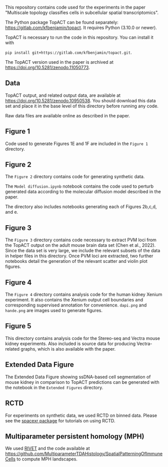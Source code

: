 This repository contains code used for the experiments in the paper "Multiscale topology classifies cells in subcellular spatial transcriptomics".

The Python package TopACT can be found separately: https://gitlab.com/kfbenjamin/topact. It requires Python (3.10.0 or newer).

TopACT is necessary to run the code in this repository. You can install it with

```pip install git+https://gitlab.com/kfbenjamin/topact.git```.

The TopACT version used in the paper is archived at https://doi.org/10.5281/zenodo.11050773.

## Data

TopACT output, and related output data, are available at https://doi.org/10.5281/zenodo.10950538. You should download this data set and place it in the base level of this directory before running any code.

Raw data files are available online as described in the paper.

## Figure 1

Code used to generate Figures 1E and 1F are included in the `Figure 1` directory.

## Figure 2

The `Figure 2` directory contains code for generating synthetic data.

The `Model diffusion.ipynb` notebook contains the code used to perturb generated data according to the molecular diffusion model described in the paper.

The directory also includes notebooks generating each of Figures 2b,c,d, and e.

## Figure 3

The `Figure 3` directory contains code necessary to extract PVM loci from the TopACT output on the adult mouse brain data set (Chen et al., 2022). Since the data set is very large, we include the relevant subsets of the data in helper files in this directory. Once PVM loci are extracted, two further notebooks detail the generation of the relevant scatter and violin plot figures.

## Figure 4

The `Figure 4` directory contains analysis code for the human kidney Xenium experiment. It also contains the Xenium output cell boundaries and corresponding supervised annotation for convenience. `dapi.png` and `hande.png` are images used to generate figures. 

## Figure 5

This directory contains analysis code for the Stereo-seq and Vectra mouse kidney experiments. Also included is source data for producing Vectra-related graphs, which is also available with the paper.

## Extended Data Figure

The Extended Data Figure showing ssDNA-based cell segmentation of mouse kidney in comparison to TopACT predictions can be generated with the notebook in the `Extended Figures` directory.

## RCTD

For experiments on synthetic data, we used RCTD on binned data. Please see the [spacexr package](https://github.com/dmcable/spacexr) for tutorials on using RCTD.

## Multiparameter persistent homology (MPH)

We used [RIVET](https://rivet.readthedocs.io/en/latest/) and the code available at https://github.com/MultiparameterTDAHistology/SpatialPatterningOfImmuneCells to compute MPH landscapes.
